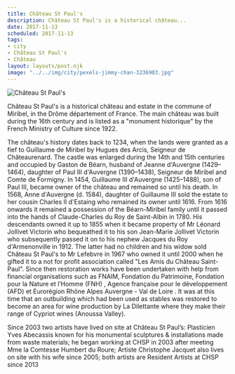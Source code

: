 ```yaml
---
title: Château St Paul's
description: Château St Paul's is a historical château...
date: 2017-11-13
scheduled: 2017-11-13
tags:
- city
- Château St Paul's
- Château
layout: layouts/post.njk
image: "../../img/city/pexels-jimmy-chan-3236903.jpg"
---
```


![Château St Paul's](../../img/city/pexels-jimmy-chan-3236903.jpg)

Château St Paul's is a historical château and estate in the commune of Miribel, in the Drôme département of France. The main château was built during the 16th century and is listed as a "monument historique" by the French Ministry of Culture since 1922.

The château's history dates back to 1234, when the lands were granted as a fief to Guillaume de Miribel by Hugues des Arcis, Seigneur de Châteaurenard. The castle was enlarged during the 14th and 15th centuries and occupied by Gaston de Béarn, husband of Jeanne d'Auvergne (1429–1464), daughter of Paul III d'Auvergne (1390–1438), Seigneur de Miribel and Comte de Formigny. In 1454, Guillaume III d'Auvergne (1425–1488), son of Paul III, became owner of the château and remained so until his death. In 1568, Anne d'Auvergne (d. 1584), daughter of Guillaume III sold the estate to her cousin Charles II d'Estaing who remained its owner until 1616. From 1616 onwards it remained a possession of the Béarn-Miribel family until it passed into the hands of Claude-Charles du Roy de Saint-Albin in 1780. His descendants owned it up to 1855 when it became property of Mr Léonard Jollivet Victorin who bequeathed it to his son Jean-Marie Jollivet Victorin who subsequently passed it on to his nephew Jacques du Roy d'Armenonville in 1912. The latter had no children and his widow sold Château St Paul's to Mr Lefebvre in 1967 who owned it until 2000 when he gifted it to a not for profit association called "Les Amis du Château Saint-Paul". Since then restoration works have been undertaken with help from financial organisations such as FNAIM, Fondation du Patrimoine, Fondation pour la Nature et l’Homme (FNH) , Agence française pour le développement (AFD) et Eurorégion Rhône Alpes Auvergne - Val de Loire . It was at this time that an outbuilding which had been used as stables was restored to become an area for wine production by La Dilettante where they make their range of Cypriot wines (Anoussa Valley).

Since 2003 two artists have lived on site at Château St Paul’s: Plasticien Yves Abecassis known for his monumental sculptures & installations made from waste materials; he began working at CHSP in 2003 after meeting Mme la Comtesse Humbert du Roure; Artiste Christophe Jacquet also lives on site with his wife since 2005; both artists are Resident Artists at CHSP since 2013 
